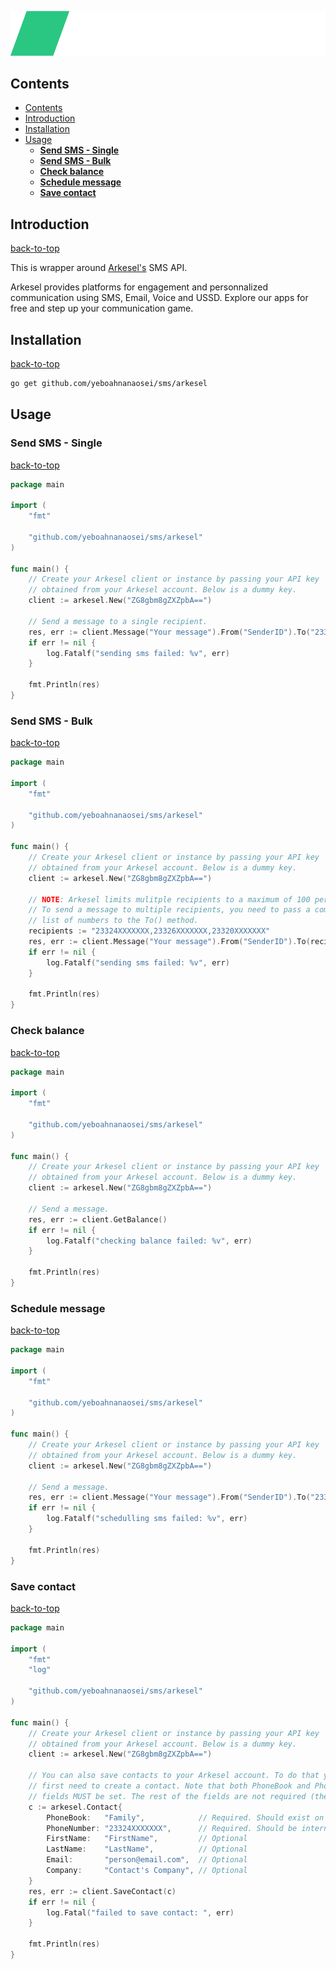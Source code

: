 ![Arkesel's logo](logo.png)

## Contents
- [Contents](#contents)
- [Introduction](#introduction)
- [Installation](#installation)
- [Usage](#usage)
	- [**Send SMS - Single**](#send-sms---single)
	- [**Send SMS - Bulk**](#send-sms---bulk)
	- [**Check balance**](#check-balance)
	- [**Schedule message**](#schedule-message)
	- [**Save contact**](#save-contact)


## Introduction
[back-to-top](#contents)

This is wrapper around [Arkesel's](https://arkesel.com/) SMS API.

Arkesel provides platforms for engagement and personnalized communication using
SMS, Email, Voice and USSD. Explore our apps for free and step up your communication game.

## Installation
[back-to-top](#contents)

```bash
go get github.com/yeboahnanaosei/sms/arkesel
```


## Usage

### **Send SMS - Single**
[back-to-top](#contents)


```go
package main

import (
    "fmt"

    "github.com/yeboahnanaosei/sms/arkesel"
)

func main() {
    // Create your Arkesel client or instance by passing your API key
	// obtained from your Arkesel account. Below is a dummy key.
	client := arkesel.New("ZG8gbm8gZXZpbA==")

	// Send a message to a single recipient.
    res, err := client.Message("Your message").From("SenderID").To("23324XXXXXXX").Send()
	if err != nil {
		log.Fatalf("sending sms failed: %v", err)
    }

	fmt.Println(res)
}
```

### **Send SMS - Bulk**
[back-to-top](#contents)


```go
package main

import (
    "fmt"

    "github.com/yeboahnanaosei/sms/arkesel"
)

func main() {
    // Create your Arkesel client or instance by passing your API key
	// obtained from your Arkesel account. Below is a dummy key.
    client := arkesel.New("ZG8gbm8gZXZpbA==")

    // NOTE: Arkesel limits mulitple recipients to a maximum of 100 per message
    // To send a message to multiple recipients, you need to pass a comma separated
    // list of numbers to the To() method.
    recipients := "23324XXXXXXX,23326XXXXXXX,23320XXXXXXX"
    res, err := client.Message("Your message").From("SenderID").To(recipients).Send()
    if err != nil {
		log.Fatalf("sending sms failed: %v", err)
    }

	fmt.Println(res)
}
```


### **Check balance**
[back-to-top](#contents)


```go
package main

import (
    "fmt"

    "github.com/yeboahnanaosei/sms/arkesel"
)

func main() {
    // Create your Arkesel client or instance by passing your API key
	// obtained from your Arkesel account. Below is a dummy key.
	client := arkesel.New("ZG8gbm8gZXZpbA==")

	// Send a message.
	res, err := client.GetBalance()
	if err != nil {
		log.Fatalf("checking balance failed: %v", err)
    }

	fmt.Println(res)
}
```


### **Schedule message**
[back-to-top](#contents)


```go
package main

import (
    "fmt"

    "github.com/yeboahnanaosei/sms/arkesel"
)

func main() {
    // Create your Arkesel client or instance by passing your API key
	// obtained from your Arkesel account. Below is a dummy key.
	client := arkesel.New("ZG8gbm8gZXZpbA==")

	// Send a message.
	res, err := client.Message("Your message").From("SenderID").To("23324XXXXXXX").Schedule("26-01-2021 12:00 AM")
	if err != nil {
		log.Fatalf("schedulling sms failed: %v", err)
    }

	fmt.Println(res)
}
```


### **Save contact**
[back-to-top](#contents)


```go
package main

import (
	"fmt"
	"log"

	"github.com/yeboahnanaosei/sms/arkesel"
)

func main() {
	// Create your Arkesel client or instance by passing your API key
	// obtained from your Arkesel account. Below is a dummy key.
	client := arkesel.New("ZG8gbm8gZXZpbA==")

	// You can also save contacts to your Arkesel account. To do that you
    // first need to create a contact. Note that both PhoneBook and PhoneNumber
    // fields MUST be set. The rest of the fields are not required (they are optional).
	c := arkesel.Contact{
		PhoneBook:   "Family",            // Required. Should exist on your account
		PhoneNumber: "23324XXXXXXX",      // Required. Should be international format
		FirstName:   "FirstName",         // Optional
		LastName:    "LastName",          // Optional
		Email:       "person@email.com",  // Optional
		Company:     "Contact's Company", // Optional
	}
	res, err := client.SaveContact(c)
	if err != nil {
		log.Fatal("failed to save contact: ", err)
	}

	fmt.Println(res)
}
```
